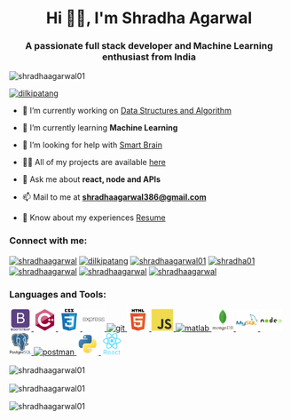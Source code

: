 <h1 align="center">Hi 👋🏻, I'm Shradha Agarwal</h1>
<h3 align="center">A passionate full stack developer and Machine Learning enthusiast from India</h3>

<p align="left"> <img src="https://komarev.com/ghpvc/?username=shradhaagarwal01&label=Profile%20views&color=0e75b6&style=flat" alt="shradhaagarwal01" /> </p>

<p align="left"> <a href="https://twitter.com/dilkipatang" target="blank"><img src="https://img.shields.io/twitter/follow/dilkipatang?logo=twitter&style=for-the-badge" alt="dilkipatang" /></a> </p>

- 🔭 I’m currently working on [Data Structures and Algorithm](https://github.com/shradhaagarwal01/Data-Structures-and-Algorithm)

- 🌱 I’m currently learning **Machine Learning**

- 🤝 I’m looking for help with [Smart Brain](https://github.com/shradhaagarwal01/Smart-Brain)

- 👨‍💻 All of my projects are available [here](https://github.com/shradhaagarwal01?tab=repositories)

- 💬 Ask me about **react, node and APIs**

- 📫 Mail to me at **shradhaagarwal386@gmail.com**

- 📄 Know about my experiences [Resume](https://drive.google.com/file/d/1-2DUHtTNeVvjHBetFnTeAbSDihCDJLp5/view?usp=sharing)

<h3 align="left">Connect with me:</h3>
<p align="left">
<a href="https://codepen.io/shradhaagarwal" target="blank"><img align="center" src="https://cdn.jsdelivr.net/npm/simple-icons@3.0.1/icons/codepen.svg" alt="shradhaagarwal" height="30" width="40" /></a>
<a href="https://twitter.com/dilkipatang" target="blank"><img align="center" src="https://cdn.jsdelivr.net/npm/simple-icons@3.0.1/icons/twitter.svg" alt="dilkipatang" height="30" width="40" /></a>
<a href="https://linkedin.com/in/shradhaagarwal01" target="blank"><img align="center" src="https://cdn.jsdelivr.net/npm/simple-icons@3.0.1/icons/linkedin.svg" alt="shradhaagarwal01" height="30" width="40" /></a>
<a href="https://www.codechef.com/users/shradha01" target="blank"><img align="center" src="https://cdn.jsdelivr.net/npm/simple-icons@3.1.0/icons/codechef.svg" alt="shradha01" height="30" width="40" /></a>
<a href="https://www.hackerrank.com/shradhaagarwal" target="blank"><img align="center" src="https://cdn.jsdelivr.net/npm/simple-icons@3.0.1/icons/hackerrank.svg" alt="shradhaagarwal" height="30" width="40" /></a>
<a href="https://www.leetcode.com/shradhaagarwal" target="blank"><img align="center" src="https://cdn.jsdelivr.net/npm/simple-icons@3.0.1/icons/leetcode.svg" alt="shradhaagarwal" height="30" width="40" /></a>
<a href="https://auth.geeksforgeeks.org/user/shradhaagarwal/profile" target="blank"><img align="center" src="https://cdn.jsdelivr.net/npm/simple-icons@3.0.1/icons/geeksforgeeks.svg" alt="shradhaagarwal" height="30" width="40" /></a>
</p>

<h3 align="left">Languages and Tools:</h3>
<p align="left"> <a href="https://getbootstrap.com" target="_blank"> <img src="https://raw.githubusercontent.com/devicons/devicon/master/icons/bootstrap/bootstrap-plain-wordmark.svg" alt="bootstrap" width="40" height="40"/> </a> <a href="https://www.w3schools.com/cpp/" target="_blank"> <img src="https://raw.githubusercontent.com/devicons/devicon/master/icons/cplusplus/cplusplus-original.svg" alt="cplusplus" width="40" height="40"/> </a> <a href="https://www.w3schools.com/css/" target="_blank"> <img src="https://raw.githubusercontent.com/devicons/devicon/master/icons/css3/css3-original-wordmark.svg" alt="css3" width="40" height="40"/> </a> <a href="https://expressjs.com" target="_blank"> <img src="https://raw.githubusercontent.com/devicons/devicon/master/icons/express/express-original-wordmark.svg" alt="express" width="40" height="40"/> </a> <a href="https://git-scm.com/" target="_blank"> <img src="https://www.vectorlogo.zone/logos/git-scm/git-scm-icon.svg" alt="git" width="40" height="40"/> </a> <a href="https://www.w3.org/html/" target="_blank"> <img src="https://raw.githubusercontent.com/devicons/devicon/master/icons/html5/html5-original-wordmark.svg" alt="html5" width="40" height="40"/> </a> <a href="https://developer.mozilla.org/en-US/docs/Web/JavaScript" target="_blank"> <img src="https://raw.githubusercontent.com/devicons/devicon/master/icons/javascript/javascript-original.svg" alt="javascript" width="40" height="40"/> </a> <a href="https://www.mathworks.com/" target="_blank"> <img src="https://raw.githubusercontent.com/simple-icons/simple-icons/master/icons/mathworks.svg" alt="matlab" width="40" height="40"/> </a> <a href="https://www.mongodb.com/" target="_blank"> <img src="https://raw.githubusercontent.com/devicons/devicon/master/icons/mongodb/mongodb-original-wordmark.svg" alt="mongodb" width="40" height="40"/> </a> <a href="https://www.mysql.com/" target="_blank"> <img src="https://raw.githubusercontent.com/devicons/devicon/master/icons/mysql/mysql-original-wordmark.svg" alt="mysql" width="40" height="40"/> </a> <a href="https://nodejs.org" target="_blank"> <img src="https://raw.githubusercontent.com/devicons/devicon/master/icons/nodejs/nodejs-original-wordmark.svg" alt="nodejs" width="40" height="40"/> </a> <a href="https://www.postgresql.org" target="_blank"> <img src="https://raw.githubusercontent.com/devicons/devicon/master/icons/postgresql/postgresql-original-wordmark.svg" alt="postgresql" width="40" height="40"/> </a> <a href="https://postman.com" target="_blank"> <img src="https://www.vectorlogo.zone/logos/getpostman/getpostman-icon.svg" alt="postman" width="40" height="40"/> </a> <a href="https://www.python.org" target="_blank"> <img src="https://raw.githubusercontent.com/devicons/devicon/master/icons/python/python-original.svg" alt="python" width="40" height="40"/> </a> <a href="https://reactjs.org/" target="_blank"> <img src="https://raw.githubusercontent.com/devicons/devicon/master/icons/react/react-original-wordmark.svg" alt="react" width="40" height="40"/> </a> </p>

<p><img align="center" src="https://github-readme-stats.vercel.app/api/top-langs?username=shradhaagarwal01&show_icons=true&locale=en&layout=compact&theme=tokyonight" alt="shradhaagarwal01" /></p>

<p><img align="center" src="https://github-readme-stats.vercel.app/api?username=shradhaagarwal01&show_icons=true&locale=en&theme=tokyonight" alt="shradhaagarwal01" /></p>

<p><img align="center" src="https://github-readme-streak-stats.herokuapp.com/?user=shradhaagarwal01&theme=tokyonight" alt="shradhaagarwal01" /></p>
